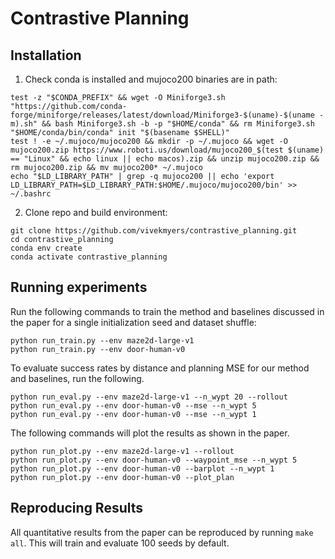 # Contrastive Planning

## Installation

1. Check conda is installed and mujoco200 binaries are in path:
```
test -z "$CONDA_PREFIX" && wget -O Miniforge3.sh "https://github.com/conda-forge/miniforge/releases/latest/download/Miniforge3-$(uname)-$(uname -m).sh" && bash Miniforge3.sh -b -p "$HOME/conda" && rm Miniforge3.sh 
"$HOME/conda/bin/conda" init "$(basename $SHELL)"
test ! -e ~/.mujoco/mujoco200 && mkdir -p ~/.mujoco && wget -O mujoco200.zip https://www.roboti.us/download/mujoco200_$(test $(uname) == "Linux" && echo linux || echo macos).zip && unzip mujoco200.zip && rm mujoco200.zip && mv mujoco200* ~/.mujoco
echo "$LD_LIBRARY_PATH" | grep -q mujoco200 || echo 'export LD_LIBRARY_PATH=$LD_LIBRARY_PATH:$HOME/.mujoco/mujoco200/bin' >> ~/.bashrc
```

2. Clone repo and build environment:
```
git clone https://github.com/vivekmyers/contrastive_planning.git
cd contrastive_planning
conda env create
conda activate contrastive_planning
```


## Running experiments

Run the following commands to train the method and baselines discussed in the paper for a single initialization seed and dataset shuffle:
```
python run_train.py --env maze2d-large-v1
python run_train.py --env door-human-v0
```
To evaluate success rates by distance and planning MSE for our method and baselines, run the following.
```
python run_eval.py --env maze2d-large-v1 --n_wypt 20 --rollout
python run_eval.py --env door-human-v0 --mse --n_wypt 5
python run_eval.py --env door-human-v0 --mse --n_wypt 1
```

The following commands will plot the results as shown in the paper.
```
python run_plot.py --env maze2d-large-v1 --rollout 
python run_plot.py --env door-human-v0 --waypoint_mse --n_wypt 5
python run_plot.py --env door-human-v0 --barplot --n_wypt 1 
python run_plot.py --env door-human-v0 --plot_plan 
```

## Reproducing Results
All quantitative results from the paper can be reproduced by running `make all`. This will train and evaluate 100 seeds by default.
